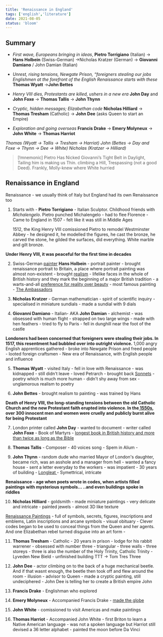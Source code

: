 ```yaml
---
title: 'Renaissance in England'
tags: ['english','literature']
date: 2021-08-05
status: 'bloom'
---
```


## Summary
- *First wave, Europeans bringing in ideas*,
**Pietro Torrigiano** (Italian)  -> **Hans Holbein** (Swiss-German) ->Nicholas Kratzer (German) -> **Giovanni Damiano** / John Damian (Italian)

- *Unrest, rising tensions, Newgate Prison, “foreigners stealing our jobs Englishmen at the forefront of the English Renaissance starts with these* 
  **Thomas Wyatt** ->**John Bettes** 
  
- *Henry VIII dies, Protestants are killed, ushers in a new era* 
**John Day** and **John Foxe** -> **Thomas Tallis** -> **John Thynn** 

- *Cryptic, hidden messages; Elizabethan code* 
**Nicholas Hilliard** -> **Thomas Tresham** (Catholic) -> **John Dee** (asks Queen to start an Empire) 

- *Exploration and going overseas* 
**Francis Drake** -> **Emery Molyneux** -> **John White** -> **Thomas Harriot** 

*Thomas (Wyatt -> Tallis -> Tresham -> Harriot)
John (Bettes -> Day and Foxe -> Thynn -> Dee -> White)
Nicholas (Kratzer -> Hilliard)*


>[!mnemonic] 
>Pietro Has Nicked Giovanni’s Tight Belt in Daylight, 
>Tailing him is making us Thin.
>climbing a Hill, Trespassing (not a good Deed). 
>Frankly, Molly-knew where White hurried

## Renaissance in England
Renaissance - we usually think of Italy but England had its own Renaissance too 

1) Starts with - **Pietro Torrigiano** - Italian Sculptor. Childhood friends with *Michalengelo*. Pietro punched Michalengelo - had to flee Florence - Came to England in 1507 - felt like it was still in Middle Ages
   
   1512, the  King Henry VIII comissioned Pietro to remodel Westminster Abbey - he designed it, he modelled the figures, he cast the bronze, he carved the stone, he gilded the surfaces, did everything. White marble and gilt bronze. 

**Under Henry VIII, it was peaceful for the first time in decades**

2) Swiss-German <u>painter</u> **Hans Holbein** - portrait painter - brought renaissance portrait to Britain, a place where portrait painting was almost non-existent - brought <u>realism</u> - lifelike faces in the whole of British history and they mark the beginning of a major British tradition - a warts-and-all <u> preference for reality over beauty</u> - most famous painting - <u>The Ambassadors</u>

 3) **Nicholas Kratzer** - German mathematician - spirit of scientific inquiry - specialised in miniature sundials - made a sundial with 9 dials 
 4) **Giovanni Damiano** - Italian- AKA **John Damian** - alchemist - was obsessed with human flight - strapped on two large wings - made with hen feathers - tried to fly to Paris - fell in dunghill near the foot of the castle

**Londoners had been concerned that foreigners were stealing their jobs. In 1517, this resentment had bubbled over into outright violence.** 1,000 angry English apprentices gathered - broke into Newgate Prison and freed people - looted foreign craftsmen - New era of Renaissance, with English people and influence 

5) **Thomas Wyatt** - visited Italy - fell in love with Renaissance - was kidnapped - still didn't leave - loved Petrarch - brought back <u>Sonnets</u> - poetry which is much more human - didn't shy away from sex - unglamorous realism to poetry 
   
6) **John Bettes** - brought realism to painting - was trained by Hans 

 **Death of Henry VIII, the long-standing tensions between the old Catholic Church and the new Protestant faith erupted into violence. In the<u> 1550s</u>, over 300 innocent men and women were cruelly and publicly burnt alive for being Protestant**

7) London printer called **John Day** - wanted to document - writer called **John Foxe** - Book of Martyrs - <u> longest book in British history and more than twice as long as the Bible</u> 
   
8) **Thomas Tallis** - Composer - 40 voices song - Spem in Alium - 

9) **John Thynn** - random dude who married Mayor of London's daughter, became rich, was an asshole and a manager from hell - wanted a fancy house - sent a letter everyday to the workers - was impatient - 30 years of building - <u>Longleat </u> - Symettrical, intricate

**Renaissance - age when poets wrote in codes, when artists filled paintings with mysterious symbols... ..and even buildings spoke in riddles**     

10) **Nicholas Hilliard** - goldsmith - made miniature paintings - very delicate and intricate - painted jewels - almost 3D like texture
 
<u>Renaissance Paintings</u> - full of symbols, secrets, figures, inscriptions and emblems, Latin inscriptions and arcane symbols - visual obituary - Clever codes began to be used to conceal things from the Queen and her agents. And one Elizabethan rebel turned disguise into an art form -

11) **Thomas Tresham** - Catholic - 20 years in prison - lodge for his rabbit warrener - obsessed with number three -  triangular - three walls - three storeys - three is also the number of the Holy Trinity, Catholic Trinity - Lyveden New Bield - unfinished building TTT -> Tom Tres Three 

12) **John Dee** - actor climbing on to the back of a huge mechanical beetle. And if that wasnt enough, the beetle then took off and flew around the room - illusion - advisor to Queen - made a cryptic painting, still undeciphered - John Dee is telling her to create a British empire  John 
    
13) **Francis Drake** - Englishman who explored

14) **Emery Molyneux** - Accompanied Francis Drake - <u> made the globe </u>  

15) **John White** - comissioned to visit Americas and make paintings  

16) **Thomas Harriot** - Accompanied John White - first Briton to learn a Native American language - was not a spoken language but Harriot still devised a 36 letter alphabet - painted the moon before Da Vinci 


